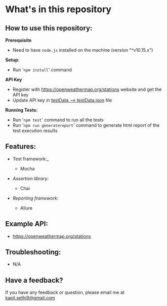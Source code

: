 # **What's in this repository**

**How to use this repository:**
----

**Prerequisite**

- Need to have ````node.js```` installed on the machine (version "^v10.15.x")

**Setup:**

- Run '````npm install````' command

**API Key**
 - Register with https://openweathermap.org/stations website and get the API key
 - Update API key in [testData --> testData.json](https://github.com/kapilsethi/poc-api-testing-with-node-js/blob/master/testData/testData.json) file

**Running Tests:**

- Run '````npm test````' command to run all the tests
- Run '````npm run generatereport````' command to generate html report of the test execution results

**Features:**
----

- Test framework:_
    - Mocha

- _Assertion library:_
    - Chai

- _Reporting framework_:
    - Allure

**Example API:**
----

- https://openweathermap.org/stations

**Troubleshooting:**
----

- N/A

**Have a feedback?**
---

If you have any feedback or question, please email me at kapil.sethi9@gmail.com
